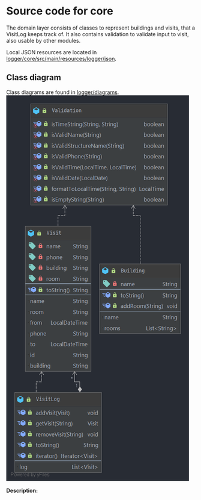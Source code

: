 # Source code for core

The domain layer consists of classes to represent buildings and visits, that a VisitLog keeps track of. It also contains validation to validate input to visit, also usable by other modules.

Local JSON resources are located in [logger/core/src/main/resources/logger/json](logger/core/src/main/resources/logger/json).

## Class diagram

Class diagrams are found in [logger/diagrams](logger/diagrams/core_class_diagram.png).
![PlantUML class diagram](logger/diagrams/core_class_diagram.png)

**Description:**
<!-- TODO -->